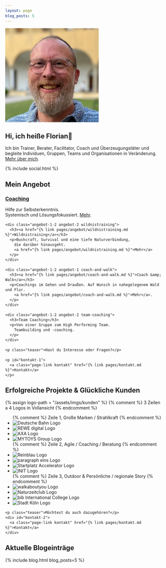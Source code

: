 ```yaml
---
layout: page
blog_posts: 5
---
```

<div id="front">
  <div id="intro">
    <picture>
      <source srcset="/assets/imgs/me/florian-latzel-2025-300px.avif" type="image/avif">
      <source srcset="/assets/imgs/me/florian-latzel-2025-300px.webp" type="image/webp">
      <img 
        src="/assets/imgs/me/florian-latzel-2025-300px.png" 
        alt="Florian Latzel, Metaforum Summercamp 2025. Foto © Mike Heitmann" 
        loading="lazy"
      />
    </picture>
    <h2>Hi, ich heiße Florian👋</h2>
    <p>Ich bin Trainer, Berater, Facilitator, Coach und Überzeugungstäter
    und begleite Individuen, Gruppen, Teams und Organisationen in Veränderung.
    <a href="/ueber-mich.html">Mehr über mich</a>.
    </p>
    {% include social.html %}
  </div>

  <div id="portfolio">
    <h2>Mein Angebot</h2>
    <div class="angebot-1-2 angebot-1 coaching">
      <h3><a href="{% link pages/angebot/coaching.md  %}">Coaching</a></h3>
      <p>Hilfe zur Selbsterkenntnis.<br />Systemisch und Lösungsfokussiert. 
        <a href="{% link pages/angebot/coaching.md  %}">Mehr</a>.
      </p>
    </div>

    <div class="angebot-1-2 angebot-2 wildnistraining">
      <h3><a href="{% link pages/angebot/wildnistraining.md %}">Wildnistraining</a></h3>
      <p>Bushcraft, Survival und eine tiefe Naturverbindung,
        die darüber hinausgeht.
        <a href="{% link pages/angebot/wildnistraining.md %}">Mehr</a>
      </p>
    </div>

    <div class="angebot-1-2 angebot-1 coach-and-walk">
      <h3><a href="{% link pages/angebot/coach-and-walk.md %}">Coach &amp; Walk</a></h3>
      <p>Coachings im Gehen und Draußen. Auf Wunsch in nahegelegenem Wald und Flur.
        <a href="{% link pages/angebot/coach-and-walk.md %}">Mehr</a>.
      </p>
    </div>

    <div class="angebot-1-2 angebot-2 team-coaching">
      <h3>Team Coaching</h3>
      <p>Von einer Gruppe zum High Performing Team.
        Teambuilding und -coaching.
      </p>
    </div>

    <p class="teaser">Hast du Interesse oder Fragen?</p>

    <p id="kontakt-1">
      <a class="page-link kontakt" href="{% link pages/kontakt.md %}">Kontakt</a>
    </p>
  </div>
  
  <div id="kunden">
    <h2>Erfolgreiche Projekte &amp; Glückliche Kunden</h2>
    {% assign logo-path = "/assets/imgs/kunden" %}
    {% comment %} 3 Zeilen a 4 Logos in Vollansicht {% endcomment %}
    <ul class="kunden-logos">
      {% comment %} Zeile 1, Große Marken / Strahlkraft {% endcomment %}
      <li id="db"><img src="{{ logo-path }}/db-logo-red-rgb.svg" alt="Deutsche Bahn Logo" loading="lazy" /></li>
      <li id="rewe-digital"><img src="{{ logo-path }}/rewe-digital-logo.svg" alt="REWE digital Logo" loading="lazy" /></li>
      <li id="axa"><img src="{{ logo-path }}/axa-logo.svg" alt="AXA Logo" loading="lazy" /></li>
      <li id="myt"><img src="{{ logo-path }}/mytoys-group-logo.svg" alt="MYTOYS Group Logo" loading="lazy" /></li>
      {% comment %} Zeile 2, Agile / Coaching / Beratung {% endcomment %}
      <li id="reinblau"><img src="{{ logo-path }}/reinblau-logo.svg" alt="Reinblau Logo" loading="lazy" /></li>
      <li id="p1"><img src="{{ logo-path }}/paragraph-eins-logo.svg" alt="paragraph eins Logo" loading="lazy" /></li>
      <li id="startplatz"><img src="{{ logo-path }}/startplatz-accelerator-logo.png" alt="Startplatz Accelerator Logo" loading="lazy" /></li>
      <li id="init"><img src="{{ logo-path }}/init-logo.svg" alt="INIT Logo" loading="lazy" /></li>
      {% comment %} Zeile 3, Outdoor & Persönliche / regionale Story {% endcomment %}
      <li id="walkaboutyou">
        <picture>
          <source type="image/webp" srcset="{{ logo-path }}/walkaboutyou-logo.webp">
          <img src="{{ logo-path }}/walkaboutyou-logo.png" alt="walkaboutyou Logo" loading="lazy" />
        </picture> 
      </li>
      <li id="naturzeit">
        <picture>
          <source type="image/webp" srcset="{{ logo-path }}/naturzeitclub-logo.webp">
          <img src="{{ logo-path }}/naturzeitclub-logo.png" alt="Naturzeitclub Logo" loading="lazy" />
        </picture>
      </li>
      <li id="bib"><img src="{{ logo-path }}/bib-international-college-logo.svg" alt="bib International College Logo" loading="lazy" /></li>
      <li id="koeln"><img src="{{ logo-path }}/stadt-koeln-logo.svg" alt="Stadt Köln Logo" loading="lazy" /></li>
    </ul>

    <p class="teaser">Möchtest du auch dazugehören?</p>
    <div id="kontakt-2">
      <a class="page-link kontakt" href="{% link pages/kontakt.md %}">Kontakt</a>
    </div>
  </div>
 
  <h2>Aktuelle Blogeinträge</h2>
  {% include blog.html blog_posts=5 %}

</div>
